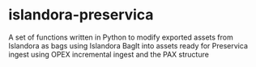 # islandora-preservica
A set of functions written in Python to modify exported assets from Islandora as bags using Islandora BagIt into assets ready for Preservica ingest using OPEX incremental ingest and the PAX structure
